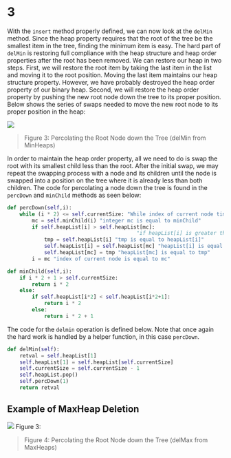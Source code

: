 # 3

With the `insert` method properly defined, we can now look at the `delMin` method. Since the heap property requires that the root of the tree be the smallest item in the tree, finding the minimum item is easy. The hard part of `delMin` is restoring full compliance with the heap structure and heap order properties after the root has been removed. We can restore our heap in two steps. First, we will restore the root item by taking the last item in the list and moving it to the root position. Moving the last item maintains our heap structure property. However, we have probably destroyed the heap order property of our binary heap. Second, we will restore the heap order property by pushing the new root node down the tree to its proper position. Below shows the series of swaps needed to move the new root node to its proper position in the heap:

![](https://runestone.academy/runestone/books/published/pythonds/_images/percDown.png)

> Figure 3: Percolating the Root Node down the Tree \(delMin from MinHeaps\)

In order to maintain the heap order property, all we need to do is swap the root with its smallest child less than the root. After the initial swap, we may repeat the swapping process with a node and its children until the node is swapped into a position on the tree where it is already less than both children. The code for percolating a node down the tree is found in the `percDown` and `minChild` methods as seen below:

```python
def percDown(self,i):
    while (i * 2) <= self.currentSize: "While index of current node times 2 is less than or eqaual to currentSize of heaplist"
        mc = self.minChild(i) "integer mc is equal to minChild"
        if self.heapList[i] > self.heapList[mc]: 
                                          "if heapList[i] is greater than heapList[mc]"
            tmp = self.heapList[i] "tmp is equal to heapList[i]"
            self.heapList[i] = self.heapList[mc] "heapList[i] is equal to heapList[mc]"
            self.heapList[mc] = tmp "heapList[mc] is equal to tmp"
        i = mc "index of current node is equal to mc"

def minChild(self,i):
    if i * 2 + 1 > self.currentSize:
        return i * 2
    else:
        if self.heapList[i*2] < self.heapList[i*2+1]:
            return i * 2
        else:
            return i * 2 + 1
```

The code for the `delmin` operation is defined below. Note that once again the hard work is handled by a helper function, in this case `percDown`.

```python
def delMin(self):
    retval = self.heapList[1]
    self.heapList[1] = self.heapList[self.currentSize]
    self.currentSize = self.currentSize - 1
    self.heapList.pop()
    self.percDown(1)
    return retval
```

## Example of MaxHeap Deletion

![](https://i.imgur.com/652RHQs.png) Figure 3:

> Figure 4: Percolating the Root Node down the Tree \(delMax from MaxHeaps\)

